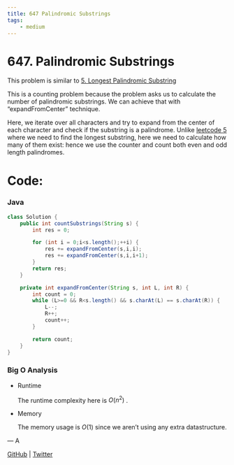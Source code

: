 ```yaml
---
title: 647 Palindromic Substrings
tags:
    - medium
---
```



# 647. Palindromic Substrings

This problem is similar to [5. Longest Palindromic Substring](5%20Longest%20Palindromic%20Substring%20efe5cf985e734acba7f8cf36798c7fd3.md)

This is a counting problem because the problem asks us to calculate the number of palindromic substrings. We can achieve that with “expandFromCenter” technique.

Here, we iterate over all characters and try to expand from the center of each character and check if the substring is a palindrome. Unlike [leetcode 5](5%20Longest%20Palindromic%20Substring%20efe5cf985e734acba7f8cf36798c7fd3.md) where we need to find the longest substring, here we need to calculate how many of them exist: hence we use the counter and count both even and odd length palindromes.

# Code:

### Java

```java
class Solution {
    public int countSubstrings(String s) {
        int res = 0;

        for (int i = 0;i<s.length();++i) {
            res += expandFromCenter(s,i,i);
            res += expandFromCenter(s,i,i+1);
        }
        return res;
    }

    private int expandFromCenter(String s, int L, int R) {
        int count = 0;
        while (L>=0 && R<s.length() && s.charAt(L) == s.charAt(R)) {
            L--;
            R++;
            count++;
        }

        return count;
    }
}
```

### Big O Analysis

- Runtime
    
    The runtime complexity here is $O (n^2)$ .
    
- Memory
    
    The memory usage is $O(1)$ since we aren’t using any extra datastructure.
    

— A

[GitHub](https://github.com/AtharvaKamble) | [Twitter](https://twitter.com/AtharvaKamble07)